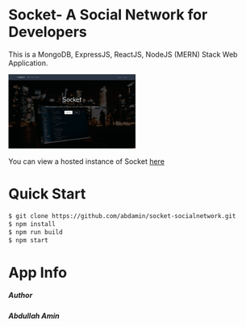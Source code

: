 # Socket- A Social Network for Developers

This is a MongoDB, ExpressJS, ReactJS, NodeJS (MERN) Stack Web Application.

<a href="/"></a> <img src="./socket.gif" alt="Socket" width="50%" />

You can view a hosted instance of Socket [here](https://salty-everglades-17999.herokuapp.com)

# Quick Start

    $ git clone https://github.com/abdamin/socket-socialnetwork.git
    $ npm install
    $ npm run build
    $ npm start

# App Info

<h5>Author<h5/>
Abdullah Amin

